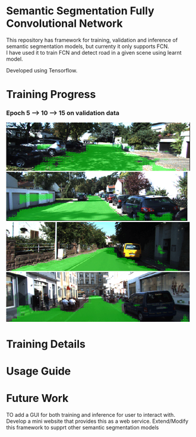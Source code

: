 # Semantic Segmentation Fully Convolutional Network
This repository has framework for training, validation and inference of semantic segmentation models, but currenty it only supports FCN.  
I have used it to train FCN and detect road in a given scene using learnt model.  

Developed using Tensorflow.

# Training Progress
### Epoch 5 --> 10 --> 15 on validation data
![](res/Figure_6.gif) ![](res/Figure_17.gif) ![](res/Figure_4.gif) ![](res/Figure_9.gif)

# Training Details

# Usage Guide
# Future Work
TO add a GUI for both training and inference for user to interact with.
Develop a mini website that provides this as a web service.
Extend/Modify this framework to supprt other semantic segmentation models

